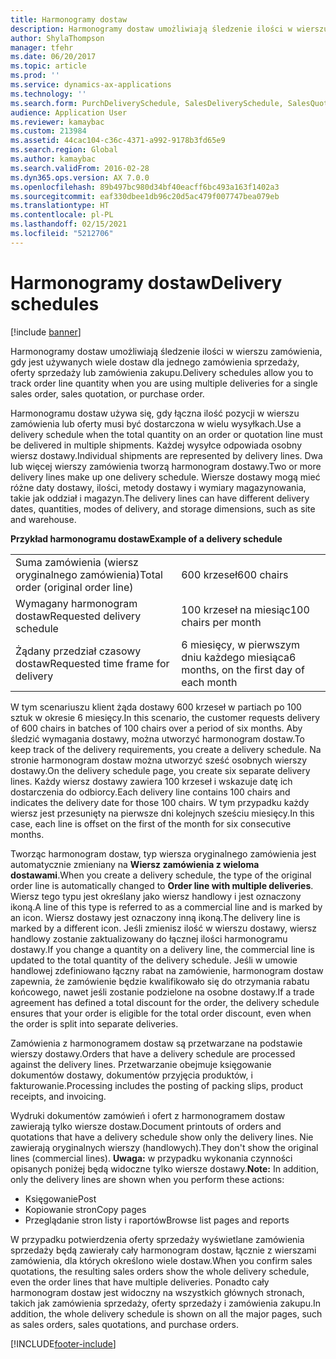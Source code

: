 ```yaml
---
title: Harmonogramy dostaw
description: Harmonogramy dostaw umożliwiają śledzenie ilości w wierszu zamówienia, gdy jest używanych wiele dostaw dla jednego zamówienia sprzedaży, oferty sprzedaży lub zamówienia zakupu.
author: ShylaThompson
manager: tfehr
ms.date: 06/20/2017
ms.topic: article
ms.prod: ''
ms.service: dynamics-ax-applications
ms.technology: ''
ms.search.form: PurchDeliverySchedule, SalesDeliverySchedule, SalesQuotationDeliverySchedule, SalesQuotationDeliverySchedule
audience: Application User
ms.reviewer: kamaybac
ms.custom: 213984
ms.assetid: 44cac104-c36c-4371-a992-9178b3fd65e9
ms.search.region: Global
ms.author: kamaybac
ms.search.validFrom: 2016-02-28
ms.dyn365.ops.version: AX 7.0.0
ms.openlocfilehash: 89b497bc980d34bf40eacff6bc493a163f1402a3
ms.sourcegitcommit: eaf330dbee1db96c20d5ac479f007747bea079eb
ms.translationtype: HT
ms.contentlocale: pl-PL
ms.lasthandoff: 02/15/2021
ms.locfileid: "5212706"
---
```

# <a name="delivery-schedules"></a><span data-ttu-id="6d969-103">Harmonogramy dostaw</span><span class="sxs-lookup"><span data-stu-id="6d969-103">Delivery schedules</span></span>

[!include [banner](../includes/banner.md)]

<span data-ttu-id="6d969-104">Harmonogramy dostaw umożliwiają śledzenie ilości w wierszu zamówienia, gdy jest używanych wiele dostaw dla jednego zamówienia sprzedaży, oferty sprzedaży lub zamówienia zakupu.</span><span class="sxs-lookup"><span data-stu-id="6d969-104">Delivery schedules allow you to track order line quantity when you are using multiple deliveries for a single sales order, sales quotation, or purchase order.</span></span>

<span data-ttu-id="6d969-105">Harmonogramu dostaw używa się, gdy łączna ilość pozycji w wierszu zamówienia lub oferty musi być dostarczona w wielu wysyłkach.</span><span class="sxs-lookup"><span data-stu-id="6d969-105">Use a delivery schedule when the total quantity on an order or quotation line must be delivered in multiple shipments.</span></span> <span data-ttu-id="6d969-106">Każdej wysyłce odpowiada osobny wiersz dostawy.</span><span class="sxs-lookup"><span data-stu-id="6d969-106">Individual shipments are represented by delivery lines.</span></span> <span data-ttu-id="6d969-107">Dwa lub więcej wierszy zamówienia tworzą harmonogram dostawy.</span><span class="sxs-lookup"><span data-stu-id="6d969-107">Two or more delivery lines make up one delivery schedule.</span></span> <span data-ttu-id="6d969-108">Wiersze dostawy mogą mieć różne daty dostawy, ilości, metody dostawy i wymiary magazynowania, takie jak oddział i magazyn.</span><span class="sxs-lookup"><span data-stu-id="6d969-108">The delivery lines can have different delivery dates, quantities, modes of delivery, and storage dimensions, such as site and warehouse.</span></span>  

<span data-ttu-id="6d969-109">**Przykład harmonogramu dostaw**</span><span class="sxs-lookup"><span data-stu-id="6d969-109">**Example of a delivery schedule**</span></span>

|                                   |                                          |
|-----------------------------------|------------------------------------------|
| <span data-ttu-id="6d969-110">Suma zamówienia (wiersz oryginalnego zamówienia)</span><span class="sxs-lookup"><span data-stu-id="6d969-110">Total order (original order line)</span></span> | <span data-ttu-id="6d969-111">600 krzeseł</span><span class="sxs-lookup"><span data-stu-id="6d969-111">600 chairs</span></span>                               |
| <span data-ttu-id="6d969-112">Wymagany harmonogram dostaw</span><span class="sxs-lookup"><span data-stu-id="6d969-112">Requested delivery schedule</span></span>       | <span data-ttu-id="6d969-113">100 krzeseł na miesiąc</span><span class="sxs-lookup"><span data-stu-id="6d969-113">100 chairs per month</span></span>                     |
| <span data-ttu-id="6d969-114">Żądany przedział czasowy dostaw</span><span class="sxs-lookup"><span data-stu-id="6d969-114">Requested time frame for delivery</span></span> | <span data-ttu-id="6d969-115">6 miesięcy, w pierwszym dniu każdego miesiąca</span><span class="sxs-lookup"><span data-stu-id="6d969-115">6 months, on the first day of each month</span></span> |

<span data-ttu-id="6d969-116">W tym scenariuszu klient żąda dostawy 600 krzeseł w partiach po 100 sztuk w okresie 6 miesięcy.</span><span class="sxs-lookup"><span data-stu-id="6d969-116">In this scenario, the customer requests delivery of 600 chairs in batches of 100 chairs over a period of six months.</span></span> <span data-ttu-id="6d969-117">Aby śledzić wymagania dostawy, można utworzyć harmonogram dostaw.</span><span class="sxs-lookup"><span data-stu-id="6d969-117">To keep track of the delivery requirements, you create a delivery schedule.</span></span> <span data-ttu-id="6d969-118">Na stronie harmonogram dostaw można utworzyć sześć osobnych wierszy dostawy.</span><span class="sxs-lookup"><span data-stu-id="6d969-118">On the delivery schedule page, you create six separate delivery lines.</span></span> <span data-ttu-id="6d969-119">Każdy wiersz dostawy zawiera 100 krzeseł i wskazuje datę ich dostarczenia do odbiorcy.</span><span class="sxs-lookup"><span data-stu-id="6d969-119">Each delivery line contains 100 chairs and indicates the delivery date for those 100 chairs.</span></span> <span data-ttu-id="6d969-120">W tym przypadku każdy wiersz jest przesunięty na pierwsze dni kolejnych sześciu miesięcy.</span><span class="sxs-lookup"><span data-stu-id="6d969-120">In this case, each line is offset on the first of the month for six consecutive months.</span></span>  

<span data-ttu-id="6d969-121">Tworząc harmonogram dostaw, typ wiersza oryginalnego zamówienia jest automatycznie zmieniany na **Wiersz zamówienia z wieloma dostawami**.</span><span class="sxs-lookup"><span data-stu-id="6d969-121">When you create a delivery schedule, the type of the original order line is automatically changed to **Order line with multiple deliveries**.</span></span> <span data-ttu-id="6d969-122">Wiersz tego typu jest określany jako wiersz handlowy i jest oznaczony ikoną.</span><span class="sxs-lookup"><span data-stu-id="6d969-122">A line of this type is referred to as a commercial line and is marked by an icon.</span></span> <span data-ttu-id="6d969-123">Wiersz dostawy jest oznaczony inną ikoną.</span><span class="sxs-lookup"><span data-stu-id="6d969-123">The delivery line is marked by a different icon.</span></span> <span data-ttu-id="6d969-124">Jeśli zmienisz ilość w wierszu dostawy, wiersz handlowy zostanie zaktualizowany do łącznej ilości harmonogramu dostawy.</span><span class="sxs-lookup"><span data-stu-id="6d969-124">If you change a quantity on a delivery line, the commercial line is updated to the total quantity of the delivery schedule.</span></span> <span data-ttu-id="6d969-125">Jeśli w umowie handlowej zdefiniowano łączny rabat na zamówienie, harmonogram dostaw zapewnia, że zamówienie będzie kwalifikowało się do otrzymania rabatu końcowego, nawet jeśli zostanie podzielone na osobne dostawy.</span><span class="sxs-lookup"><span data-stu-id="6d969-125">If a trade agreement has defined a total discount for the order, the delivery schedule ensures that your order is eligible for the total order discount, even when the order is split into separate deliveries.</span></span>  

<span data-ttu-id="6d969-126">Zamówienia z harmonogramem dostaw są przetwarzane na podstawie wierszy dostawy.</span><span class="sxs-lookup"><span data-stu-id="6d969-126">Orders that have a delivery schedule are processed against the delivery lines.</span></span> <span data-ttu-id="6d969-127">Przetwarzanie obejmuje księgowanie dokumentów dostawy, dokumentów przyjęcia produktów, i fakturowanie.</span><span class="sxs-lookup"><span data-stu-id="6d969-127">Processing includes the posting of packing slips, product receipts, and invoicing.</span></span>  

<span data-ttu-id="6d969-128">Wydruki dokumentów zamówień i ofert z harmonogramem dostaw zawierają tylko wiersze dostaw.</span><span class="sxs-lookup"><span data-stu-id="6d969-128">Document printouts of orders and quotations that have a delivery schedule show only the delivery lines.</span></span> <span data-ttu-id="6d969-129">Nie zawierają oryginalnych wierszy (handlowych).</span><span class="sxs-lookup"><span data-stu-id="6d969-129">They don't show the original lines (commercial lines).</span></span> <span data-ttu-id="6d969-130">**Uwaga:** w przypadku wykonania czynności opisanych poniżej będą widoczne tylko wiersze dostawy.</span><span class="sxs-lookup"><span data-stu-id="6d969-130">**Note:** In addition, only the delivery lines are shown when you perform these actions:</span></span>

-   <span data-ttu-id="6d969-131">Księgowanie</span><span class="sxs-lookup"><span data-stu-id="6d969-131">Post</span></span>
-   <span data-ttu-id="6d969-132">Kopiowanie stron</span><span class="sxs-lookup"><span data-stu-id="6d969-132">Copy pages</span></span>
-   <span data-ttu-id="6d969-133">Przeglądanie stron listy i raportów</span><span class="sxs-lookup"><span data-stu-id="6d969-133">Browse list pages and reports</span></span>

<span data-ttu-id="6d969-134">W przypadku potwierdzenia oferty sprzedaży wyświetlane zamówienia sprzedaży będą zawierały cały harmonogram dostaw, łącznie z wierszami zamówienia, dla których określono wiele dostaw.</span><span class="sxs-lookup"><span data-stu-id="6d969-134">When you confirm sales quotations, the resulting sales orders show the whole delivery schedule, even the order lines that have multiple deliveries.</span></span> <span data-ttu-id="6d969-135">Ponadto cały harmonogram dostaw jest widoczny na wszystkich głównych stronach, takich jak zamówienia sprzedaży, oferty sprzedaży i zamówienia zakupu.</span><span class="sxs-lookup"><span data-stu-id="6d969-135">In addition, the whole delivery schedule is shown on all the major pages, such as sales orders, sales quotations, and purchase orders.</span></span>





[!INCLUDE[footer-include](../../includes/footer-banner.md)]